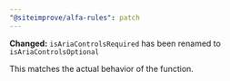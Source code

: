 ```yaml
---
"@siteimprove/alfa-rules": patch
---
```


**Changed:** `isAriaControlsRequired` has been renamed to `isAriaControlsOptional`

This matches the actual behavior of the function.
